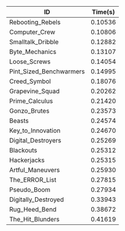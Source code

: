 |ID|Time(s)|
|-|-|
|Rebooting_Rebels|0.10536|
|Computer_Crew|0.10806|
|Smalltalk_Dribble|0.12882|
|Byte_Mechanics|0.13107|
|Loose_Screws|0.14054|
|Pint_Sized_Benchwarmers|0.14995|
|Creed_Symbol|0.18076|
|Grapevine_Squad|0.20262|
|Prime_Calculus|0.21420|
|Gonzo_Brutes|0.23573|
|Beasts|0.24574|
|Key_to_Innovation|0.24670|
|Digital_Destroyers|0.25269|
|Blackouts|0.25312|
|Hackerjacks|0.25315|
|Artful_Maneuvers|0.25930|
|The_ERROR_List|0.27815|
|Pseudo_Boom|0.27934|
|Digitally_Destroyed|0.33943|
|Rug_Heed_Bend|0.38672|
|The_Hit_Blunders|0.41619|
